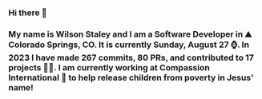 ### Hi there 👋

### My name is Wilson Staley and I am a Software Developer in ⛰ Colorado Springs, CO.  It is currently Sunday, August 27 ⌚. In 2023 I have made 267 commits, 80 PRs, and contributed to 17 projects 👨‍💻. I am currently working at Compassion International 🏢 to help release children from poverty in Jesus' name!